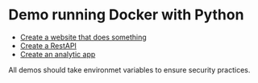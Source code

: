 # Demo running Docker with Python

- [Create a website that does something](https://github.com/chrislevn/dockerfile-practices/tree/main/demo/website)
- [Create a RestAPI](https://github.com/chrislevn/dockerfile-practices/tree/main/demo/restapi)
- [Create an analytic app](https://github.com/chrislevn/dockerfile-practices/tree/main/demo/analytics)

All demos should take environmet variables to ensure security practices. 
